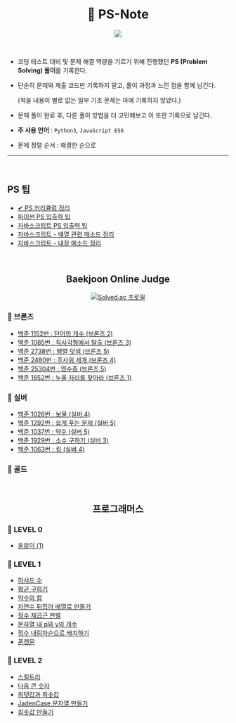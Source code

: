 <div align=center>

# 📔 PS-Note

<img src="https://img.shields.io/badge/author-SangYoonLee-lightgrey"></a>

</div>

<br/>

- 코딩 테스트 대비 및 문제 해결 역량을 기르기 위해 진행했던 <strong>PS (Problem Solving) 풀이</strong>를 기록한다.

- 단순히 문제와 제출 코드만 기록하지 말고, 풀이 과정과 느낀 점을 함께 남긴다.

  (적을 내용이 별로 없는 일부 기초 문제는 아예 기록하지 않았다.)

- 문제 풀이 완료 후, 다른 풀이 방법을 더 고민해보고 이 또한 기록으로 남긴다.

- <strong>주 사용 언어</strong> : <code>Python3</code>, <code>JavaScript ES6</code>

- 문제 정렬 순서 : 해결한 순으로

---

<br/>

## PS 팁

- <a href="https://github.com/SangYoonLee1231/PS-Note/blob/main/ps_curriculum.md">✔ PS 커리큘럼 정리</a>
- <a href="https://github.com/SangYoonLee1231/PS-Note/blob/main/PS_tip/PS_tip_inout.md">파이썬 PS 입출력 팁</a>
- <a href="https://github.com/SangYoonLee1231/PS-Note/blob/main/PS_tip/PS_tip_javascript_inout.md">자바스크립트 PS 입출력 팁</a>
- <a href="https://github.com/SangYoonLee1231/TIL/blob/main/JavaScript/javascript_array_function.md">자바스크립트 - 배열 관련 메소드 정리 </a>
- <a href="https://github.com/SangYoonLee1231/TIL/blob/main/JavaScript/javascript_method_list.md">자바스크립트 - 내장 메소드 정리</a>

<br/>

<div align="center">

## Baekjoon Online Judge

[![Solved.ac
프로필](http://mazassumnida.wtf/api/v2/generate_badge?boj=prestro1231)](https://solved.ac/prestro1231)

</div>

### 🥉 브론즈

- <a href="https://github.com/SangYoonLee1231/PS-Note/blob/main/BJ_code/Bronze/bj_1152.md">백준 1152번 : 단어의 개수 (브론즈 2)</a>
- <a href="https://github.com/SangYoonLee1231/PS-Note/blob/main/BJ_code/Bronze/bj_1085.md">백준 1085번 : 직사각형에서 탈출 (브론즈 3)</a>
- <a href="https://github.com/SangYoonLee1231/PS-Note/blob/main/BJ_code/Bronze/bj_2738.md">백준 2738번 : 행렬 덧셈 (브론즈 5)</a>
- <a href="https://github.com/SangYoonLee1231/PS-Note/blob/main/BJ_code/Bronze/bj_2480.md">백준 2480번 : 주사위 세개 (브론즈 4)</a>
- <a href="https://github.com/SangYoonLee1231/PS-Note/blob/main/BJ_code/Bronze/bj_25304.md">백준 25304번 : 영수증 (브론즈 5)</a>
- <a href="https://github.com/SangYoonLee1231/PS-Note/blob/main/BJ_code/Bronze/bj_1652.md">백준 1652번 : 누울 자리를 찾아라 (브론즈 1)</a>

### 🥈 실버

- <a href="https://github.com/SangYoonLee1231/PS-Note/blob/main/BJ_code/Silver/bj_1026.md">백준 1026번 : 보물 (실버 4)</a>
- <a href="https://github.com/SangYoonLee1231/PS-Note/blob/main/BJ_code/Silver/bj_1292.md">백준 1292번 : 쉽게 푸는 문제 (실버 5)</a>
- <a href="https://github.com/SangYoonLee1231/PS-Note/blob/main/BJ_code/Silver/bj_1037.md">백준 1037번 : 약수 (실버 5)</a>
- <a href="https://github.com/SangYoonLee1231/PS-Note/blob/main/BJ_code/Silver/bj_1929.md">백준 1929번 : 소수 구하기 (실버 3)</a>
- <a href="https://github.com/SangYoonLee1231/PS-Note/blob/main/BJ_code/Silver/bj_1063.md">백준 1063번 : 킹 (실버 4)</a>

### 🥇 골드

<br/>

<div align=center>

## 프로그래머스

</div>

### 📓 LEVEL 0

- <a href="https://github.com/SangYoonLee1231/PS-Note/blob/main/Programmers_code/LEVEL_0/babbling.md">옹앓이 (1)</a>

### 📘 LEVEL 1

- <a href="https://github.com/SangYoonLee1231/PS-Note/blob/main/Programmers_code/LEVEL_1/harshad.md">하샤드 수</a>
- <a href="https://github.com/SangYoonLee1231/PS-Note/blob/main/Programmers_code/LEVEL_1/average.md">평균 구하기</a>
- <a href="https://github.com/SangYoonLee1231/PS-Note/blob/main/Programmers_code/LEVEL_1/divisor.md">약수의 합</a>
- <a href="https://github.com/SangYoonLee1231/PS-Note/blob/main/Programmers_code/LEVEL_1/number_reverse.md">자연수 뒤집어 배열로 만들기</a>
- <a href="https://github.com/SangYoonLee1231/PS-Note/blob/main/Programmers_code/LEVEL_1/sqrt.md">정수 제곱근 판별</a>
- <a href="https://github.com/SangYoonLee1231/PS-Note/blob/main/Programmers_code/LEVEL_1/how_many_py.md">문자열 내 p와 y의 개수</a>
- <a href="https://github.com/SangYoonLee1231/PS-Note/blob/main/Programmers_code/LEVEL_1/descending_order.md">정수 내림차순으로 배치하기</a>
- <a href="https://github.com/SangYoonLee1231/PS-Note/blob/main/Programmers_code/LEVEL_1/ponketmon.md">폰켓몬</a>

### 📗 LEVEL 2

- <a href="https://github.com/SangYoonLee1231/PS-Note/blob/main/Programmers_code/LEVEL_2/skill_tree.md">스킬트리</a>
- <a href="https://github.com/SangYoonLee1231/PS-Note/blob/main/Programmers_code/LEVEL_2/next_big_number.md">다음 큰 숫자</a>
- <a href="https://github.com/SangYoonLee1231/PS-Note/blob/main/Programmers_code/LEVEL_2/max_and_min.md">최댓값과 최솟값</a>
- <a href="https://github.com/SangYoonLee1231/PS-Note/blob/main/Programmers_code/LEVEL_2/jaden_case.md">JadenCase 문자열 만들기</a>
- <a href="https://github.com/SangYoonLee1231/PS-Note/blob/main/Programmers_code/LEVEL_2/make_minimum.md">최솟값 만들기</a>
